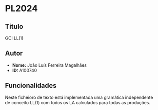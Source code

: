 # PL2024

## Titulo
GCI LL(1)

## Autor

- **Nome:** João Luís Ferreira Magalhães
- **ID:** A100740
  
## Funcionalidades

Neste ficheioro de texto está implementada uma gramática independente de conceito LL(1) com todos os LA calculados para todas as produções.